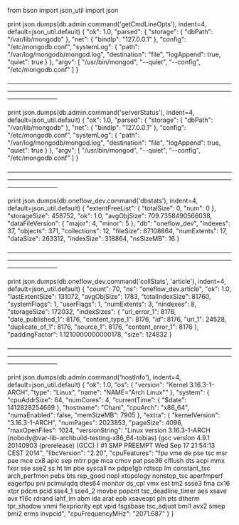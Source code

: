 from bson import json_util
import json

print json.dumps(db.admin.command('getCmdLineOpts'),
                 indent=4, default=json_util.default)
{
    "ok": 1.0,
    "parsed": {
        "storage": {
            "dbPath": "/var/lib/mongodb"
        },
        "net": {
            "bindIp": "127.0.0.1"
        },
        "config": "/etc/mongodb.conf",
        "systemLog": {
            "path": "/var/log/mongodb/mongod.log",
            "destination": "file",
            "logAppend": true,
            "quiet": true
        }
    },
    "argv": [
        "/usr/bin/mongod",
        "--quiet",
        "--config",
        "/etc/mongodb.conf"
    ]
}

————————————————————————————————————————————————————————————————————————————————


print json.dumps(db.admin.command('serverStatus'),
                 indent=4, default=json_util.default)
{
    "ok": 1.0,
    "parsed": {
        "storage": {
            "dbPath": "/var/lib/mongodb"
        },
        "net": {
            "bindIp": "127.0.0.1"
        },
        "config": "/etc/mongodb.conf",
        "systemLog": {
            "path": "/var/log/mongodb/mongod.log",
            "destination": "file",
            "logAppend": true,
            "quiet": true
        }
    },
    "argv": [
        "/usr/bin/mongod",
        "--quiet",
        "--config",
        "/etc/mongodb.conf"
    ]
}

————————————————————————————————————————————————————————————————————————————————

print json.dumps(db.oneflow_dev.command('dbstats'),
                 indent=4, default=json_util.default)
{
    "extentFreeList": {
        "totalSize": 0,
        "num": 0
    },
    "storageSize": 458752,
    "ok": 1.0,
    "avgObjSize": 709.7358490566038,
    "dataFileVersion": {
        "major": 4,
        "minor": 5
    },
    "db": "oneflow_dev",
    "indexes": 37,
    "objects": 371,
    "collections": 12,
    "fileSize": 67108864,
    "numExtents": 17,
    "dataSize": 263312,
    "indexSize": 318864,
    "nsSizeMB": 16
}

————————————————————————————————————————————————————————————————————————————————

print json.dumps(db.oneflow_dev.command('collStats', 'article'),
                 indent=4, default=json_util.default)
{
    "count": 70,
    "ns": "oneflow_dev.article",
    "ok": 1.0,
    "lastExtentSize": 131072,
    "avgObjSize": 1783,
    "totalIndexSize": 81760,
    "systemFlags": 1,
    "userFlags": 1,
    "numExtents": 3,
    "nindexes": 8,
    "storageSize": 172032,
    "indexSizes": {
        "url_error_1": 8176,
        "date_published_1": 8176,
        "content_type_1": 8176,
        "_id_": 8176,
        "url_1": 24528,
        "duplicate_of_1": 8176,
        "source_1": 8176,
        "content_error_1": 8176
    },
    "paddingFactor": 1.1210000000000178,
    "size": 124832
}

————————————————————————————————————————————————————————————————————————————————

print json.dumps(db.admin.command('hostInfo'),
                 indent=4, default=json_util.default)
{
    "ok": 1.0,
    "os": {
        "version": "Kernel 3.16.3-1-ARCH",
        "type": "Linux",
        "name": "NAME=\"Arch Linux\""
    },
    "system": {
        "cpuAddrSize": 64,
        "numCores": 4,
        "currentTime": {
            "$date": 1412828254669
        },
        "hostname": "Chani",
        "cpuArch": "x86_64",
        "numaEnabled": false,
        "memSizeMB": 7905
    },
    "extra": {
        "kernelVersion": "3.16.3-1-ARCH",
        "numPages": 2023853,
        "pageSize": 4096,
        "maxOpenFiles": 1024,
        "versionString": "Linux version 3.16.3-1-ARCH (nobody@var-lib-archbuild-testing-x86_64-tobias) (gcc version 4.9.1 20140903 (prerelease) (GCC) ) #1 SMP PREEMPT Wed Sep 17 21:54:13 CEST 2014",
        "libcVersion": "2.20",
        "cpuFeatures": "fpu vme de pse tsc msr pae mce cx8 apic sep mtrr pge mca cmov pat pse36 clflush dts acpi mmx fxsr sse sse2 ss ht tm pbe syscall nx pdpe1gb rdtscp lm constant_tsc arch_perfmon pebs bts rep_good nopl xtopology nonstop_tsc aperfmperf eagerfpu pni pclmulqdq dtes64 monitor ds_cpl vmx est tm2 ssse3 fma cx16 xtpr pdcm pcid sse4_1 sse4_2 movbe popcnt tsc_deadline_timer aes xsave avx f16c rdrand lahf_lm abm ida arat epb xsaveopt pln pts dtherm tpr_shadow vnmi flexpriority ept vpid fsgsbase tsc_adjust bmi1 avx2 smep bmi2 erms invpcid",
        "cpuFrequencyMHz": "2071.687"
    }
}
